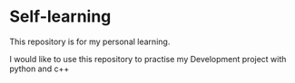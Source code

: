 # Self-learning
This repository is for my personal learning. 

I would like to use this repository to practise my Development project with python and c++
